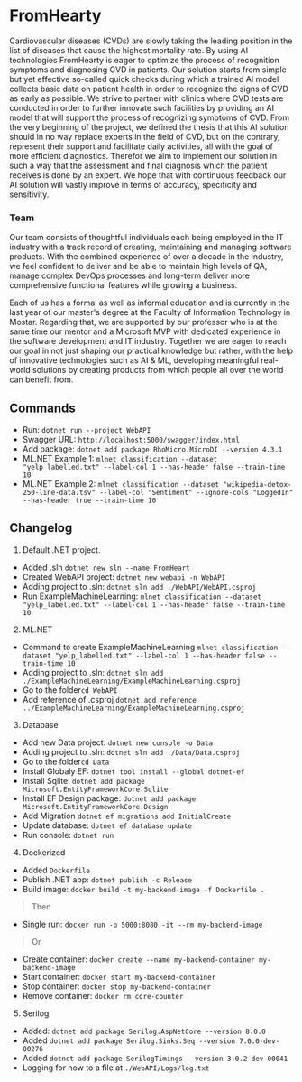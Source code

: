 # FromHearty
Cardiovascular diseases (CVDs) are slowly taking the leading position in the list of diseases that cause the highest mortality rate. By using AI technologies FromHearty is eager to optimize the process of recognition symptoms and diagnosing CVD in patients. Our solution starts from simple but yet effective so-called quick checks during which a trained AI model collects basic data on patient health in order to recognize the signs of CVD as early as possible. We strive to partner with clinics where CVD tests are conducted in order to further innovate such facilities by providing an AI model that will support the process of recognizing symptoms of CVD. From the very beginning of the project, we defined the thesis that this AI solution should in no way replace experts in the field of CVD, but on the contrary, represent their support and facilitate daily activities, all with the goal of more efficient diagnostics. Therefor we aim to implement our solution in such a way that the assessment and final diagnosis which the patient receives is done by an expert. We hope that with continuous feedback our AI solution will vastly improve in terms of accuracy, specificity and sensitivity.

### Team
Our team consists of thoughtful individuals each being employed in the IT industry with a track record of creating, maintaining and managing software products. With the combined experience of over a decade in the industry, we feel confident to deliver and be able to maintain high levels of QA, manage complex DevOps processes and long-term deliver more comprehensive functional features while growing a business.

Each of us has a formal as well as informal education and is currently in the last year of our master's degree at the Faculty of Information Technology in Mostar. Regarding that, we are supported by our professor who is at the same time our mentor and a Microsoft MVP with dedicated experience in the software development and IT industry. Together we are eager to reach our goal in not just shaping our practical knowledge but rather, with the help of innovative technologies such as AI & ML, developing meaningful real-world solutions by creating products from which people all over the world can benefit from.

## Commands
- Run: `dotnet run --project WebAPI`
- Swagger URL: `http://localhost:5000/swagger/index.html`
- Add package: `dotnet add package RhoMicro.MicroDI --version 4.3.1`
- ML.NET Example 1: `mlnet classification --dataset "yelp_labelled.txt" --label-col 1 --has-header false --train-time 10`
- ML.NET Example 2: `mlnet classification --dataset "wikipedia-detox-250-line-data.tsv" --label-col "Sentiment" --ignore-cols "LoggedIn" --has-header true --train-time 10`

## Changelog
1. Default .NET project.
- Added .sln `dotnet new sln --name FromHeart`
- Created WebAPI project: `dotnet new webapi -n WebAPI`
- Adding project to .sln: `dotnet sln add ./WebAPI/WebAPI.csproj`
- Run ExampleMachineLearning: `mlnet classification --dataset "yelp_labelled.txt" --label-col 1 --has-header false --train-time 10`

2. ML.NET
- Command to create ExampleMachineLearning `mlnet classification --dataset "yelp_labelled.txt" --label-col 1 --has-header false --train-time 10`
- Adding project to .sln: `dotnet sln add ./ExampleMachineLearning/ExampleMachineLearning.csproj`
- Go to the folder`cd WebAPI`
- Add reference of .csproj `dotnet add reference ../ExampleMachineLearning/ExampleMachineLearning.csproj`

3. Database
- Add new Data project: `dotnet new console -o Data`
- Adding project to .sln: `dotnet sln add ./Data/Data.csproj`
- Go to the folder`cd Data`
- Install Globaly EF: `dotnet tool install --global dotnet-ef`
- Install Sqlite: `dotnet add package Microsoft.EntityFrameworkCore.Sqlite`
- Install EF Design package: `dotnet add package Microsoft.EntityFrameworkCore.Design`
- Add Migration `dotnet ef migrations add InitialCreate`
- Update database: `dotnet ef database update`
- Run console: `dotnet run`

4. Dockerized
- Added `Dockerfile`
- Publish .NET app: `dotnet publish -c Release`
- Build image: `docker build -t my-backend-image -f Dockerfile .`
> Then
- Single run: `docker run -p 5000:8080 -it --rm my-backend-image`
> Or
- Create container: `docker create --name my-backend-container my-backend-image`
- Start container: `docker start my-backend-container`
- Stop container: `docker stop my-backend-container`
- Remove container: `docker rm core-counter`

5. Serilog
- Added: `dotnet add package Serilog.AspNetCore --version 8.0.0`
- Added `dotnet add package Serilog.Sinks.Seq --version 7.0.0-dev-00276`
- Added `dotnet add package SerilogTimings --version 3.0.2-dev-00041`
- Logging for now to a file at `./WebAPI/Logs/log.txt`
